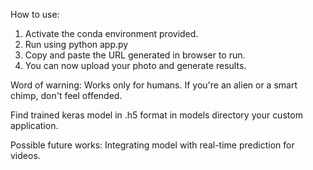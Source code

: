 How to use:

1. Activate the conda environment provided.
2. Run using python app.py
3. Copy and paste the URL generated in browser to run.
4. You can now upload your photo and generate results.

Word of warning: 
Works only for humans. If you're an alien or a smart chimp, don't feel offended. 


Find trained keras model in .h5 format in models directory your custom application.

Possible future works:
Integrating model with real-time prediction for videos.
